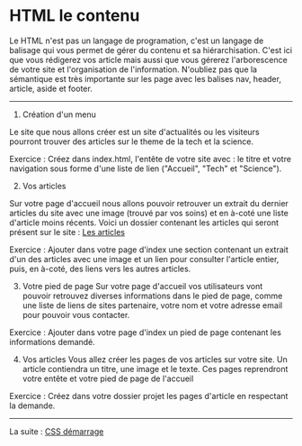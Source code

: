 # HTML le contenu
Le HTML n'est pas un langage de programation, c'est un langage de balisage qui vous permet de gérer du contenu et sa hiérarchisation. C'est ici que vous rédigerez vos article mais aussi que vous gérerez l'arborescence de votre site et l'organisation de l'information. N'oubliez pas que la sémantique est très importante sur les page avec les balises nav, header, article, aside et footer.

---
1. Création d'un menu

Le site que nous allons créer est un site d'actualités ou les visiteurs pourront trouver des articles sur le theme de la tech et la science.

Exercice : Créez dans index.html, l'entête de votre site avec : le titre et votre navigation sous forme d'une liste de lien ("Accueil", "Tech" et "Science").

2. Vos articles

Sur votre page d'accueil nous allons pouvoir retrouver un extrait du dernier articles du site avec une image (trouvé par vos soins) et en à-coté une liste d'article moins récents. Voici un dossier contenant les articles qui seront présent sur le site : [Les articles](https://github.com/simplon-roanne/front-end-prairie/blob/master/ex2/articles.zip)

Exercice : Ajouter dans votre page d'index une section contenant un extrait d'un des articles avec une image et un lien pour consulter l'article entier, puis, en à-coté, des liens vers les autres articles.

3. Votre pied de page
Sur votre page d'accueil vos utilisateurs vont pouvoir retrouvez diverses informations dans le pied de page, comme une liste de liens de sites partenaire, votre nom et votre adresse email pour pouvoir vous contacter.

Exercice : Ajouter dans votre page d'index un pied de page contenant les informations demandé.

4. Vos articles
Vous allez créer les pages de vos articles sur votre site. Un article contiendra un titre, une image et le texte. Ces pages reprendront votre entête et votre pied de page de l'accueil

Exercice : Créez dans votre dossier projet les pages d'article en respectant la demande.

---
La suite : [CSS démarrage](https://github.com/simplon-roanne/front-end-prairie/tree/master/ex3)
